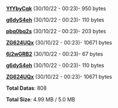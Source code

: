 [**YfYbyCqk**](/data/YfYbyCqk.txt) (30/10/22 - 00:23)- 950 bytes

[**g6dyS4eh**](/data/g6dyS4eh.txt) (30/10/22 - 00:23)- 110 bytes

[**pbq0bq2s**](/data/pbq0bq2s.txt) (30/10/22 - 00:23)- 203 bytes

[**ZG624UQx**](/data/ZG624UQx.txt) (30/10/22 - 00:23)- 10671 bytes

[**6j2wGRB2**](/data/6j2wGRB2.txt) (30/10/22 - 00:23)- 67 bytes

[**g6dyS4eh**](/data/g6dyS4eh.txt) (30/10/22 - 00:23)- 110 bytes

[**ZG624UQx**](/data/ZG624UQx.txt) (30/10/22 - 00:23)- 10671 bytes

**Total Datas**: 808

**Total Size**: 4.99 MB / 5.0 MB